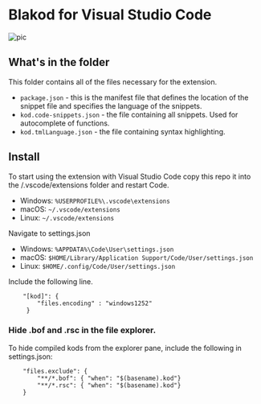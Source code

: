 # Blakod for Visual Studio Code

![pic](https://i.imgur.com/qDVHIfc.png)

## What's in the folder

This folder contains all of the files necessary for the extension.
* `package.json` - this is the manifest file that defines the location of the snippet file and specifies the language of the snippets.
* `kod.code-snippets.json` - the file containing all snippets. Used for autocomplete of functions.
* `kod.tmlLanguage.json` - the file containing syntax highlighting.

## Install

To start using the extension with Visual Studio Code copy this repo it into the /.vscode/extensions folder and restart Code.
- Windows: `%USERPROFILE%\.vscode\extensions`
- macOS: `~/.vscode/extensions`
- Linux: `~/.vscode/extensions`

Navigate to settings.json
- Windows: `%APPDATA%\Code\User\settings.json`
- macOS: `$HOME/Library/Application Support/Code/User/settings.json`
- Linux: `$HOME/.config/Code/User/settings.json`

Include the following line.
```
    "[kod]": {
        "files.encoding" : "windows1252"
     }
```

### Hide .bof and .rsc in the file explorer.

To hide compiled kods from the explorer pane, include the following in settings.json:

```
    "files.exclude": {
        "**/*.bof": { "when": "$(basename).kod"}
        "**/*.rsc": { "when": "$(basename).kod"}
    }
```
